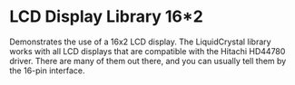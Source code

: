 # LCD Display Library 16*2
 Demonstrates the use of a 16x2 LCD display. The LiquidCrystal  library works with all LCD displays that are compatible with the  Hitachi HD44780 driver. There are many of them out there, and you  can usually tell them by the 16-pin interface.
